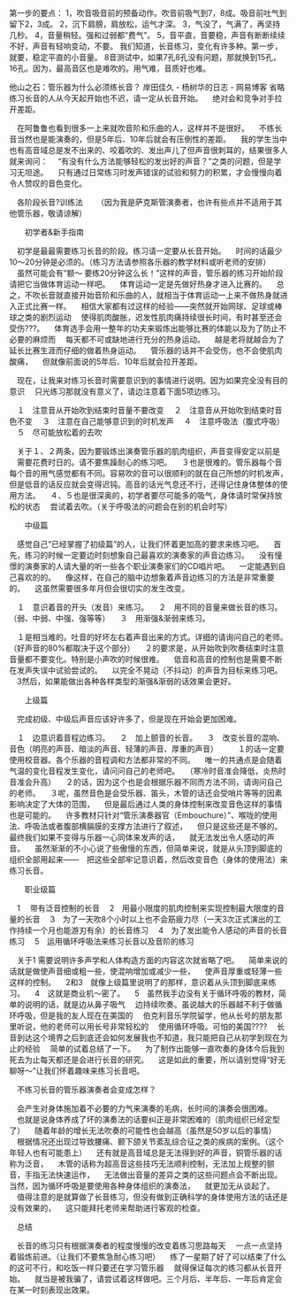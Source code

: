 


第一步的要点：
1，吹音吸音前的预备动作。吹音前吸气到7，8成。吸音前吐气到留下2，3成。
2，沉下肩膀，肩放松，运气才深。
3，气没了，气满了，再坚持几秒。
4，音量稍轻。强和过弱都“费气”。
5，音平直，音要稳，声音有断断续续不好，声音有轻响变动，不要。
我们知道，长音练习，变化有许多种。第一步，就要，稳定平直的小音量。
8音测试中，如果7孔8孔没有问题，那就换到15孔，16孔。因为，最高音区也是难吹的。用气难，音质好也难。




他山之石：管乐器为什么必须练长音？ 岸田佳久 - 杨树华的日志 - 网易博客
省略练习长音的人从今天起开始也不迟，请一定从长音开始。
　绝对会和竞争对手拉开差距。

　在阿鲁鲁也看到很多一上来就吹音阶和乐曲的人，这样并不是很好。
　不练长音当然也是能演奏的，但是5年后、10年后就会有压倒性的差距。
　我的学生当中也有高音域总是发不出来的、咬着吹的、发出声儿了但声音很刺耳的，结果很多人就来询问：
　“有没有什么方法能够轻松的发出好的声音？”之类的问题，但是学习无坦途。
　只有通过日常练习时发声错误的试验和努力的积累，才会慢慢向着令人赞叹的音色变化。

　各阶段长音?训练法
　　（因为我是萨克斯管演奏者，也许有些点并不适用于其他管乐器，敬请谅解）

　　初学者&新手指南

　初学是最最需要练习长音的阶段。练习请一定要从长音开始。
　时间的话最少10～20分钟是必须的。（练习方法请参照各乐器的教学材料或听老师的安排）
　虽然可能会有“额～ 要练20分钟这么长！”这样的声音，管乐器的练习开始阶段请把它当做体育运动一样吧。
　体育运动一定是先做好热身才进入比赛的。
　总之，不吹长音就直接开始音阶和乐曲的人，就相当于体育运动一上来不做热身就进入正式比赛一样。
　相信大家都有过这样的经验——突然就开始网球、足球或棒球之类的剧烈运动
　使得肌肉酸胀，迟发性肌肉痛持续很长时间，有时甚至还会受伤???。
　体育选手会用一整年的功夫来锻炼出能够比赛的体能以及为了防止不必要的麻烦而
　每天都不可或缺地进行充分的热身运动。
　越是老将就越会为了延长比赛生涯而仔细的做着热身运动。
　管乐器的话并不会受伤，也不会使肌肉酸痛，
　但就像前面说的5年后、10年后就会拉开差距。

　现在，让我来对练习长音时需要意识到的事情进行说明。因为如果完全没有目的意识
　只光练习那就没有意义了，请边注意着下面5项边练习。

　１　注意音从开始吹到结束时音量不要改变
　２　注意音从开始吹到结束时音色不变
　３　注意在自己能够意识到的时机发声
　４　注意呼吸法（腹式呼吸）
　５　尽可能放松着的去吹

　关于１、２两条，因为要锻炼出演奏管乐器的肌肉组织，声音变得安定以前是
　需要花费时日的。请不要焦躁耐心的练习吧。
　３也是很难的。管乐器每个音每个音的用气感觉都有不同。容易吹的音可以很顺利的就在自己所想的时机发声，但是低音的话反应就会变得迟钝。高音的话光气息还不行，还得记住身体整体的使用方法。
　４、５也是很深奥的，初学者要尽可能多的吸气，身体请时常保持放松的状态
　尝试着去吹。（关于呼吸法的问题会在别的机会时写）

　　中级篇

　感觉自己“已经掌握了初级篇”的人，让我们怀着更加高的要求来练习吧。
　首先，练习的时候一定要边时刻想象自己最喜欢的演奏家的声音边练习。
　没有憧憬的演奏家的人请大量的听一些各个职业演奏家们的CD唱片吧。
　一定能遇到自己喜欢的的。
　像这样，在自己的脑中边想象着声音边练习的方法是非常重要的。
　这虽然需要很多年月但会很切实的发生改变。

　１　意识着音的开头（发音）来练习。
　２　用不同的音量来做长音的练习。（弱、中弱、中强、强等等）
　３　用渐强&渐弱来练习。

　１是相当难的。吐音的好坏左右着声音出来的方式。详细的请询问自己的老师。（好声音的80%都取决于这个部分）
　２的要求是，从开始吹到吹奏结束时注意音量都不要变化。特别是小声吹的时候很难。
　低音和高音的控制也是需要不断在发声失误中试验尝试的。
　以完全不晃动（不抖动）的声音为目标来练习吧。
　3然后，如果能做出各种各样类型的渐强&渐弱的话效果会更好。

　　上级篇

　完成初级、中级后声音应该好许多了，但是现在开始会更加困难。

　１　边意识着音程边练习。
　２　加上颤音的长音。
　３　改变长音的混响、音色（明亮的声音、暗淡的声音、轻薄的声音、厚重的声音）
　
　１的话一定要使用校音器。各个乐器的音程调和方法都非常的不同。
　唯一的共通点是会随着气温的变化音程发生变化，请问问自己的老师吧。
　（寒冷时音准会降低，炎热时音准会升高）
　２的话，因为这个也是会根据乐器不同而方法不同，请询问自己的老师。
　３呢，虽然音色是会受乐器、笛头，木管的话还会受哨片等等的因素影响决定了大体的范围，
　但是最后通过人类的身体控制来改变音色这样的事情也是可能的。
　许多教材只针对“管乐演奏器官（Embouchure）”、喉咙的使用法、呼吸法或者腹部横膈膜的支撑方法进行了叙述，
　但只是这些还是不够的。最终我们如果不变得与乐器一心同体来发声的话，
　就无法发出令人感动的声音。
　虽然渐渐的不小心说了些傲慢的东西，但简单来说，就是从头顶到脚底的组织全部用起来——　把这些全部牢记意识着，然后改变音色（身体的使用法）来练习长音。

　　职业级篇

　1 　带有泛音控制的长音
　2　用最小限度的肌肉控制来实现控制最大限度的音量的长音
　3　为了一天吹8个小时以上也不会筋疲力尽（一天3次正式演出的工作持续一个月也能游刃有余）的长音练习
　4　为了发出能令人感动的声音的长音练习
　5　运用循环呼吸法来练习长音以及音阶的练习

　关于1 需要说明许多声学和人体构造方面的内容这次就省略了吧。
　简单来说的话就是做使声音细或粗一些，使混响增加或减少一些，
　使声音厚重或轻薄一些这样的控制。
　2和3　就像上级篇里说明了的那样，意识着从头顶到脚底来练习。
　4　这就是商业机～密了。
　5　虽然我手边没有关于循环呼吸的教材，简单的说明的话，就是边从鼻子吸气
　边持续吹奏。虽说越大的乐器越不利于做循环呼吸，但是我的友人现在在美国的
　伯克利音乐学院留学，他从长号的朋友那里听说，他的老师可以用长号非常轻松的
　使用循环呼吸。可怕的美国????
　长音到达这个境界之后到底还会如何发展我也不知道，我只能把自己从初学到现在为止的经验
　简单的试着总结了一下。
　为了制作出能够一直吹奏的身体今后我到死去为止每天都还是会进行长音的研究。
　这是如此的重要，所以请别觉得“好无聊呀～”让我们怀着趣味来练习长音吧。

　不练习长音的管乐器演奏者会变成怎样？

　会产生对身体施加着不必要的力气来演奏的毛病，长时间的演奏会很困难。
　也就是说身体养成了坏的演奏法的话要纠正是非常困难的（肌肉组织已经定型了）
　随着年龄的增长无法吹奏的可能性也会越高（虽然是50岁以后的事情）
　根据情况还出现过导致腰痛、颞下颌关节紊乱综合征之类的疾病的案例。（这个年轻人也有可能患上）
　还有就是高音域总是无法得到好的声音，铜管乐器的话称为泛音，
　木管的话称为超高音这些技巧无法顺利控制，无法加上规整的颤音，手指无法快速运作，
　无法做出音量的差异之类的这些问题点会不断出现。当然，因为循环呼吸是要使用各种身体组织的演奏法，
　就更加无从谈起了。
　值得注意的是就算做了长音练习，但没有做到正确科学的身体使用方法的话还是没有效果的，
　这只能拜托老师来帮助进行客观的检查。

　总结

　长音的练习只有根据演奏者的程度慢慢的改变着练习思路每天
　一点一点坚持着锻炼前进。（让我们不要焦急耐心练习吧）
　练了一星期了好了可以结束了什么的这可不行，和吃饭一样只要还在学习管乐器
　就得保证每次的练习都从长音开始。
　就当是被我骗了，请尝试着这样做吧。三个月后、半年后、一年后肯定会在某一时刻表现出效果。
